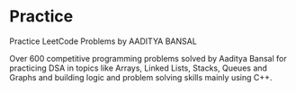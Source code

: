 # Practice
Practice LeetCode Problems by AADITYA BANSAL

Over 600 competitive programming problems solved by Aaditya Bansal for practicing DSA in topics like Arrays, Linked Lists, Stacks, Queues and Graphs and building logic and problem solving skills mainly using C++.
